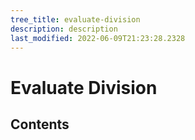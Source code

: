 ```yaml
---
tree_title: evaluate-division
description: description
last_modified: 2022-06-09T21:23:28.2328
---
```


# Evaluate Division

## Contents
